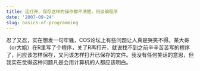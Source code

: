 ```yaml
---
title: 连打开、保存这样的操作都不清楚，何谈编程序
date: '2007-09-24'
slug: basics-of-programming
---
```


忍了又忍，实在想发一句牢骚，COS论坛上有些问题让人真是哭笑不得。某大哥（or大姐）在R里写了个程序，关了R再打开，就说找不到之前辛辛苦苦写的程序了，问应该怎样保存，又问该怎样打开已保存的文件。我没有任何笑话的意思，但我实在觉得这种问题凡是会用计算机的人都应该明白。

